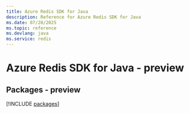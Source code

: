 ```yaml
---
title: Azure Redis SDK for Java
description: Reference for Azure Redis SDK for Java
ms.date: 07/28/2025
ms.topic: reference
ms.devlang: java
ms.service: redis
---
```

# Azure Redis SDK for Java - preview
## Packages - preview
[!INCLUDE [packages](redis-index.md)]